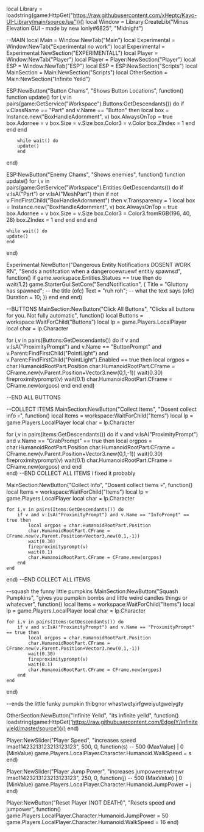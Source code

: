 local Library = loadstring(game:HttpGet("https://raw.githubusercontent.com/xHeptc/Kavo-UI-Library/main/source.lua"))()
local Window = Library.CreateLib("Minus Elevation GUI - made by new lonly#6825", "Midnight")

--MAIN
local Main = Window:NewTab("Main")
local Experimental = Window:NewTab("Experimental no work")
local Experimental = Experimental:NewSection("EXPERIMENTALL")
local Player = Window:NewTab("Player")
local Player = Player:NewSection("Player")
local ESP = Window:NewTab("ESP")
local ESP = ESP:NewSection("Scripts")
local MainSection = Main:NewSection("Scripts")
local OtherSection = Main:NewSection("Infinite Yeild")

ESP:NewButton("Button Chams", "Shows Button Locations", function()
    function update()
        for i,v in pairs(game:GetService("Workspace").Buttons:GetDescendants()) do
            if v.ClassName == "Part" and v.Name == "Button"  then
                local box = Instance.new("BoxHandleAdornment", v)
                    box.AlwaysOnTop = true
                    box.Adornee = v
                    box.Size = v.Size
                    box.Color3 = v.Color
                    box.ZIndex = 1
            end
        end
        end
        
        while wait() do
        update()
        end
end)

ESP:NewButton("Enemy Chams", "Shows enemies", function()
    function update()
        for i,v in pairs(game:GetService("Workspace").Entities:GetDescendants()) do
            if v:IsA("Part") or v:IsA("MeshPart") then
                if not v:FindFirstChild("BoxHandleAdornment") then
                    v.Transparency = 1
                    local box = Instance.new("BoxHandleAdornment", v)
                    box.AlwaysOnTop = true
                    box.Adornee = v
                    box.Size = v.Size
                    box.Color3 = Color3.fromRGB(196, 40, 28)
                    box.ZIndex = 1
                end
            end
        end
    end
        
    while wait() do
    update()
    end
end)

Experimental:NewButton("Dangerous Entity Notifications DOSENT WORK RN", "Sends a notifcation when a dangerooewruewf entitiy spawnsd", function()
    if game.workspace.Entities.Statues == true then do  
        wait(1.2)
        game.StarterGui:SetCore("SendNotification", {
        Title = "Gluttony has spawned"; -- the title (ofc)
        Text = "ruh roh"; -- what the text says (ofc) 
        Duration = 10; })
    end end
end)

--BUTTONS
MainSection:NewButton("Click All Buttons", "Clicks all buttons for you. Not fully automatic", function()
    local Buttons = workspace:WaitForChild("Buttons")
    local lp = game.Players.LocalPlayer
    local char = lp.Character

for i,v in pairs(Buttons:GetDescendants()) do
    if v and v:IsA("ProximityPrompt") and v.Name == "ButtonPrompt" and v.Parent:FindFirstChild("PointLight") and v.Parent:FindFirstChild("PointLight").Enabled == true then
        local orgpos = char.HumanoidRootPart.Position
        char.HumanoidRootPart.CFrame = CFrame.new(v.Parent.Position+Vector3.new(0,1,-1))
        wait(0.30)
        fireproximityprompt(v)
        wait(0.1)
        char.HumanoidRootPart.CFrame = CFrame.new(orgpos)
    end
end 
end)

--END ALL BUTTONS

--COLLECT ITEMS
MainSection:NewButton("Collect Items", "Dosent collect info :skull:", function()
local Items = workspace:WaitForChild("Items")
local lp = game.Players.LocalPlayer
local char = lp.Character

for i,v in pairs(Items:GetDescendants()) do
    if v and v:IsA("ProximityPrompt") and v.Name == "GrabPrompt" == true then
        local orgpos = char.HumanoidRootPart.Position
        char.HumanoidRootPart.CFrame = CFrame.new(v.Parent.Position+Vector3.new(0,1,-1))
        wait(0.30)
        fireproximityprompt(v)
        wait(0.1)
        char.HumanoidRootPart.CFrame = CFrame.new(orgpos)
    end
end    
end)
--END COLLECT ALL ITEMS i fixed it probably

MainSection:NewButton("Collect Info", "Dosent collect tiems :skull:", function()
    local Items = workspace:WaitForChild("Items")
    local lp = game.Players.LocalPlayer
    local char = lp.Character
    
    for i,v in pairs(Items:GetDescendants()) do
        if v and v:IsA("ProximityPrompt") and v.Name == "InfoPrompt" == true then
            local orgpos = char.HumanoidRootPart.Position
            char.HumanoidRootPart.CFrame = CFrame.new(v.Parent.Position+Vector3.new(0,1,-1))
            wait(0.30)
            fireproximityprompt(v)
            wait(0.1)
            char.HumanoidRootPart.CFrame = CFrame.new(orgpos)
        end
    end  
end)
--END COLLECT ALL ITEMS

--squash the funny little pumpkins
MainSection:NewButton("Squash Pumpkins", "gives you pumpkin bombs and little weird candles things or whatecver", function()
    local Items = workspace:WaitForChild("Items")
    local lp = game.Players.LocalPlayer
    local char = lp.Character
    
    for i,v in pairs(Items:GetDescendants()) do
        if v and v:IsA("ProximityPrompt") and v.Name == "ProximityPrompt" == true then
            local orgpos = char.HumanoidRootPart.Position
            char.HumanoidRootPart.CFrame = CFrame.new(v.Parent.Position+Vector3.new(0,1,-1))
            wait(0.30)
            fireproximityprompt(v)
            wait(0.1)
            char.HumanoidRootPart.CFrame = CFrame.new(orgpos)
        end
    end  
end)

--ends the little funky pumpkin thibgnor whastwqtyirfgweiyutgweiygty

OtherSection:NewButton("Infinite Yeild", "its infinite yeild", function()
    loadstring(game:HttpGet('https://raw.githubusercontent.com/EdgeIY/infiniteyield/master/source'))()
end)


Player:NewSlider("Player Speed", "increases speed lmao11423213123213123123", 500, 0, function(s) -- 500 (MaxValue) | 0 (MinValue)
    game.Players.LocalPlayer.Character.Humanoid.WalkSpeed = s
end)

Player:NewSlider("Player Jump Power", "increases jumpoweerewtrewr lmao11423213123213123123", 250, 0, function(j) -- 500 (MaxValue) | 0 (MinValue)
    game.Players.LocalPlayer.Character.Humanoid.JumpPower = j
end)

Player:NewButton("Reset Player (NOT DEATH)", "Resets speed and jumpower", function()
    game.Players.LocalPlayer.Character.Humanoid.JumpPower = 50
    game.Players.LocalPlayer.Character.Humanoid.WalkSpeed = 16
end)

